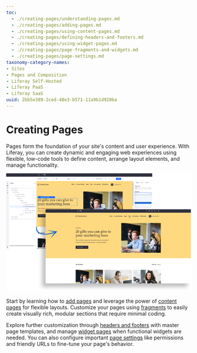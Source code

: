 ```yaml
---
toc:
  - ./creating-pages/understanding-pages.md
  - ./creating-pages/adding-pages.md
  - ./creating-pages/using-content-pages.md
  - ./creating-pages/defining-headers-and-footers.md
  - ./creating-pages/using-widget-pages.md
  - ./creating-pages/page-fragments-and-widgets.md
  - ./creating-pages/page-settings.md
taxonomy-category-names:
- Sites
- Pages and Composition
- Liferay Self-Hosted
- Liferay PaaS
- Liferay SaaS
uuid: 2bb5e389-2ced-48e3-b571-11a9b1d920ba
---
```


# Creating Pages

Pages form the foundation of your site's content and user experience. With Liferay, you can create dynamic and engaging web experiences using flexible, low-code tools to define content, arrange layout elements, and manage functionality.

![Use pages to create dynamic and engaging web experiences by defining content, arranging layout elements, and managing functionality.](./creating-pages/images/01.png)

Start by learning how to [add pages](./creating-pages/adding-pages.md) and leverage the power of [content pages](./creating-pages/using-content-pages.md) for flexible layouts. Customize your pages using [fragments](./creating-pages/page-fragments-and-widgets.md) to easily create visually rich, modular sections that require minimal coding.

Explore further customization through [headers and footers](./creating-pages/defining-headers-and-footers.md) with master page templates, and manage [widget pages](./creating-pages/using-widget-pages.md) when functional widgets are needed. You can also configure important [page settings](./creating-pages/page-settings.md) like permissions and friendly URLs to fine-tune your page's behavior.

